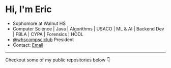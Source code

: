 # Hi, I'm **Eric**
- Sophomore at Walnut HS
- Computer Science | Java | Algorithms | USACO | ML & AI | Backend Dev | FBLA | CYPA | Forensics | HODL
- [@whscompsciclub](https://github.com/whscompsciclub) President
- Contact: [Email](mailto:ericspk33@gmail.com)

--- 

Checkout some of my public repositories below :point_down: